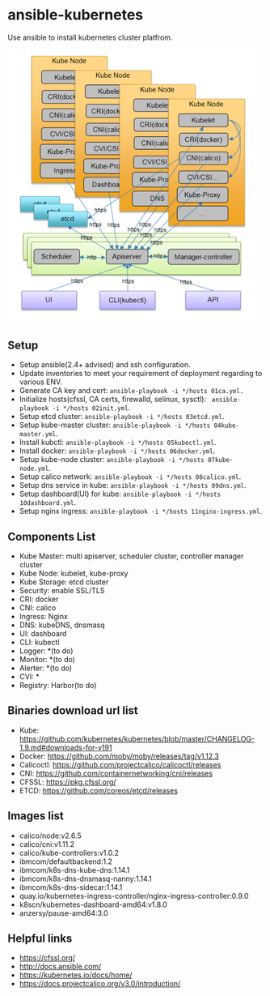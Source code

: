 # ansible-kubernetes

Use ansible to install kubernetes cluster platfrom.

![arch](./img/arch.png)

## Setup
* Setup ansible(2.4+ advised) and ssh configuration.
* Update inventories to meet your requirement of deployment regarding to various ENV.
* Generate CA key and cert: ```ansible-playbook -i */hosts 01ca.yml.```
* Initialize hosts(cfssl, CA certs, firewalld, selinux, sysctl): ``` ansible-playbook -i */hosts 02init.yml```.
* Setup etcd cluster: ```ansible-playbook -i */hosts 03etcd.yml```.
* Setup kube-master cluster: ```ansible-playbook -i */hosts 04kube-master.yml```.
* Install kubctl: ```ansible-playbook -i */hosts 05kubectl.yml```.
* Install docker: ```ansible-playbook -i */hosts 06docker.yml```.
* Setup kube-node cluster: ```ansible-playbook -i */hosts 07kube-node.yml```.
* Setup calico network: ```ansible-playbook -i */hosts 08calico.yml```.
* Setup dns service in kube: ```ansible-playbook -i */hosts 09dns.yml```.
* Setup dashboard(UI) for kube: ```ansible-playbook -i */hosts 10dashboard.yml```.
* Setup nginx ingress: ```ansible-playbook -i */hosts 11nginx-ingress.yml```.

## Components List
* Kube Master: multi apiserver, scheduler cluster, controller manager cluster
* Kube Node: kubelet, kube-proxy
* Kube Storage: etcd cluster
* Security: enable SSL/TLS
* CRI: docker
* CNI: calico
* Ingress: Nginx
* DNS: kubeDNS, dnsmasq
* UI: dashboard
* CLI: kubectl
* Logger: *(to do)
* Monitor: *(to do)
* Alerter: *(to do)
* CVI: *
* Registry: Harbor(to do)

## Binaries download url list 
* Kube: https://github.com/kubernetes/kubernetes/blob/master/CHANGELOG-1.9.md#downloads-for-v191
* Docker: https://github.com/moby/moby/releases/tag/v1.12.3
* Calicoctl: https://github.com/projectcalico/calicoctl/releases
* CNI: https://github.com/containernetworking/cni/releases
* CFSSL: https://pkg.cfssl.org/
* ETCD: https://github.com/coreos/etcd/releases

## Images list
* calico/node:v2.6.5
* calico/cni:v1.11.2
* calico/kube-controllers:v1.0.2
* ibmcom/defaultbackend:1.2
* ibmcom/k8s-dns-kube-dns:1.14.1
* ibmcom/k8s-dns-dnsmasq-nanny:1.14.1
* ibmcom/k8s-dns-sidecar:1.14.1
* quay.io/kubernetes-ingress-controller/nginx-ingress-controller:0.9.0
* k8scn/kubernetes-dashboard-amd64:v1.8.0
* anzersy/pause-amd64:3.0

## Helpful links
* https://cfssl.org/
* http://docs.ansible.com/
* https://kubernetes.io/docs/home/
* https://docs.projectcalico.org/v3.0/introduction/


